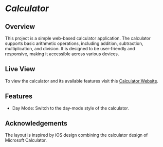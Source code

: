 # *Calculator*

## **Overview**

This project is a simple web-based calculator application. The calculator supports basic arithmetic operations, including addition, subtraction, multiplication, and division. It is designed to be user-friendly and responsive, making it accessible across various devices. 

## Live View
To view the calculator and its available features visit this [Calculator Website](https://djkier.github.io/calculator/).

## Features
- Day Mode: Switch to the day-mode style of the calculator.

## Acknowledgements
The layout is inspired by iOS design combining the calculator design of Microsoft Calculator.
